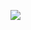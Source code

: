 [![](https://frontendmasters.com/books/front-end-handbook/2018/frontendmasters.jpg)](https://frontendmasters.com/)

